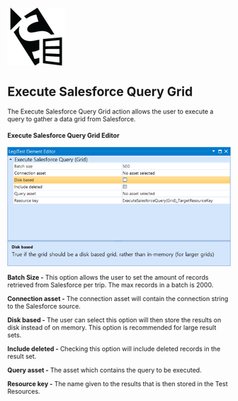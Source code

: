 ﻿![](images/ExecuteSalesForceQueryGrid.png)

# Execute Salesforce Query Grid



The Execute Salesforce Query Grid action allows the user to execute a query to gather a data grid from Salesforce.



#### Execute Salesforce Query Grid Editor

![](images/ExecuteSalesforceQueryGridEditor.png)





**Batch Size -** This option allows the user to set the amount of records retrieved from Salesforce per trip. The max records in a batch is 2000.



**Connection asset -** The connection asset will contain the connection string to the Salesforce source.



**Disk based -** The user can select this option will then store the results on disk instead of on memory. This option is recommended for large result sets.



**Include deleted -** Checking this option will include deleted records in the result set.



**Query asset -**  The asset which contains the query to be executed.



**Resource key -**  The name given to the results that is then stored in the Test Resources.